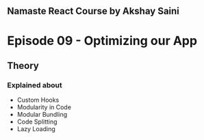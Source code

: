 ## Namaste React Course by Akshay Saini

# Episode 09 - Optimizing our App

## Theory

### Explained about

- Custom Hooks
- Modularity in Code
- Modular Bundling
- Code Splitting
- Lazy Loading
